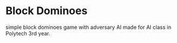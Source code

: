 # Block Dominoes
simple block dominoes game with adversary AI made for AI class in Polytech 3rd year.
